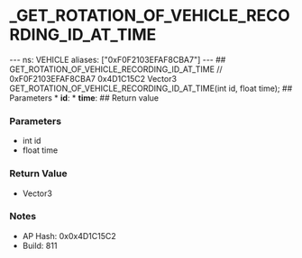 # _GET_ROTATION_OF_VEHICLE_RECORDING_ID_AT_TIME

--- ns: VEHICLE aliases: ["0xF0F2103EFAF8CBA7"] --- ## GET_ROTATION_OF_VEHICLE_RECORDING_ID_AT_TIME  // 0xF0F2103EFAF8CBA7 0x4D1C15C2 Vector3 GET_ROTATION_OF_VEHICLE_RECORDING_ID_AT_TIME(int id, float time);   ## Parameters * **id**: * **time**:  ## Return value

### Parameters
* int id
* float time

### Return Value
* Vector3

### Notes
* AP Hash: 0x0x4D1C15C2
* Build: 811

